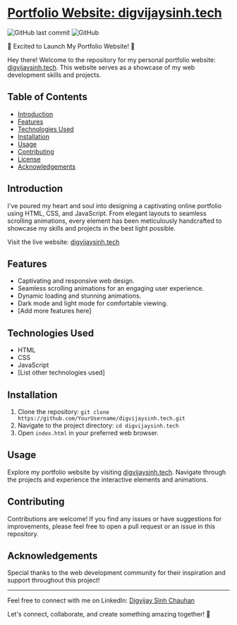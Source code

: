 # [Portfolio Website: digvijaysinh.tech](https://digvijaysinh.tech/)

![GitHub last commit](https://img.shields.io/github/last-commit/YourUsername/digvijaysinh.tech)
![GitHub](https://img.shields.io/github/license/YourUsername/digvijaysinh.tech)

🚀 Excited to Launch My Portfolio Website! 🎉

Hey there! Welcome to the repository for my personal portfolio website: [digvijaysinh.tech](https://digvijaysinh.tech/). This website serves as a showcase of my web development skills and projects.

## Table of Contents

- [Introduction](#introduction)
- [Features](#features)
- [Technologies Used](#technologies-used)
- [Installation](#installation)
- [Usage](#usage)
- [Contributing](#contributing)
- [License](#license)
- [Acknowledgements](#acknowledgements)

## Introduction

I've poured my heart and soul into designing a captivating online portfolio using HTML, CSS, and JavaScript. From elegant layouts to seamless scrolling animations, every element has been meticulously handcrafted to showcase my skills and projects in the best light possible.

Visit the live website: [digvijaysinh.tech](https://digvijaysinh.tech/)

## Features

- Captivating and responsive web design.
- Seamless scrolling animations for an engaging user experience.
- Dynamic loading and stunning animations.
- Dark mode and light mode for comfortable viewing.
- [Add more features here]

## Technologies Used

- HTML
- CSS
- JavaScript
- [List other technologies used]

## Installation

1. Clone the repository: `git clone https://github.com/YourUsername/digvijaysinh.tech.git`
2. Navigate to the project directory: `cd digvijaysinh.tech`
3. Open `index.html` in your preferred web browser.

## Usage

Explore my portfolio website by visiting [digvijaysinh.tech](https://digvijaysinh.tech/). Navigate through the projects and experience the interactive elements and animations.

## Contributing

Contributions are welcome! If you find any issues or have suggestions for improvements, please feel free to open a pull request or an issue in this repository.

## Acknowledgements

Special thanks to the web development community for their inspiration and support throughout this project!

---

Feel free to connect with me on LinkedIn: [Digvijay Sinh Chauhan](https://www.linkedin.com/in/digvijaysinhchauhan956358/)

Let's connect, collaborate, and create something amazing together! 🤝
